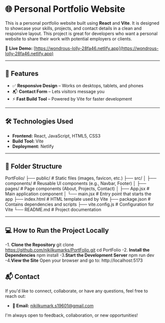 # 🌐 Personal Portfolio Website

This is a personal portfolio website built using **React** and **Vite**. It is designed to showcase your skills, projects, and contact details in a clean and responsive layout. This project is great for developers who want a personal website to share their work with potential employers or clients.

🔗 **Live Demo:** [https://wondrous-lolly-28fa46.netlify.app](https://wondrous-lolly-28fa46.netlify.app)

---

## 🚀 Features

- ✅ **Responsive Design** – Works on desktops, tablets, and phones
- 📬 **Contact Form** – Lets visitors message you
- ⚡ **Fast Build Tool** – Powered by Vite for faster development

---

## 🛠️ Technologies Used

- **Frontend:** React, JavaScript, HTML5, CSS3
- **Build Tool:** Vite
- **Deployment:** Netlify

---

## 📁 Folder Structure

PortFolio/
├── public/ # Static files (images, favicon, etc.)
├── src/
│ ├── components/ # Reusable UI components (e.g., Navbar, Footer)
│ ├── pages/ # Page components (About, Projects, Contact)
│ ├── App.jsx # Main application component
│ └── main.jsx # Entry point that starts the app
├── index.html # HTML template used by Vite
├── package.json # Contains dependencies and scripts
├── vite.config.js # Configuration for Vite
└── README.md # Project documentation



---

## 💻 How to Run the Project Locally

-1. **Clone the Repository**
   git clone https://github.com/nikilkumarks/PortFolio.git
   cd PortFolio
-2. **Install the Dependencies**
    npm install
-3.**Start the Development Server**
    npm run dev
-4.**View the Site**
   Open your browser and go to:
             http://localhost:5173

## 📬 Contact

If you'd like to connect, collaborate, or have any questions, feel free to reach out:
- **📧 Email:** nikilkumark.s19601@gmail.com

I'm always open to feedback, collaboration, or new opportunities!
